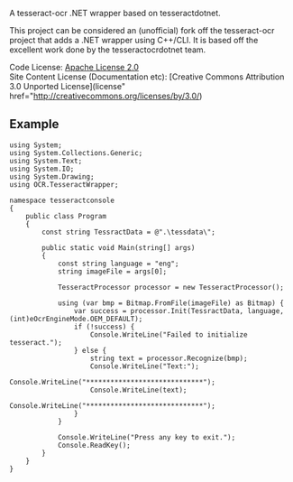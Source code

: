 A tesseract-ocr .NET wrapper based on tesseractdotnet.

This project can be considered an (unofficial) fork off the tesseract-ocr 
project that adds a .NET wrapper using C++/CLI. It is based off the excellent 
work done by the tesseractocrdotnet team.

Code License: [Apache License 2.0](http://www.apache.org/licenses/LICENSE-2.0)  
Site Content License (Documentation etc): [Creative Commons Attribution 3.0 Unported License](license" href="http://creativecommons.org/licenses/by/3.0/)

## Example

    using System;
    using System.Collections.Generic;
    using System.Text;
    using System.IO;
    using System.Drawing;
    using OCR.TesseractWrapper;

    namespace tesseractconsole
    {
        public class Program
        {
            const string TessractData = @".\tessdata\";

            public static void Main(string[] args)
            {
                const string language = "eng";
                string imageFile = args[0];

                TesseractProcessor processor = new TesseractProcessor();

                using (var bmp = Bitmap.FromFile(imageFile) as Bitmap) {
                    var success = processor.Init(TessractData, language, (int)eOcrEngineMode.OEM_DEFAULT);
                    if (!success) {
                        Console.WriteLine("Failed to initialize tesseract.");
                    } else {
                        string text = processor.Recognize(bmp);
                        Console.WriteLine("Text:");
                        Console.WriteLine("*****************************");
                        Console.WriteLine(text);
                        Console.WriteLine("*****************************");
                    }
                }

                Console.WriteLine("Press any key to exit.");
                Console.ReadKey();
            }
        }
    }



